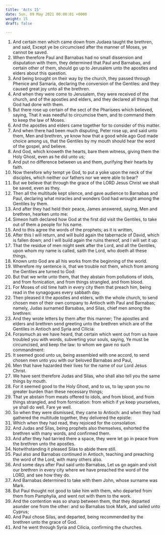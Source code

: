 ```yaml
---
title: 'Acts 15'
date: Sun, 09 May 2021 00:00:01 +0000
weight: 15
draft: false
  
---
```


1. And certain men which came down from Judaea taught the brethren, and said, Except ye be circumcised after the manner of Moses, ye cannot be saved.
2. When therefore Paul and Barnabas had no small dissension and disputation with them, they determined that Paul and Barnabas, and certain other of them, should go up to Jerusalem unto the apostles and elders about this question.
3. And being brought on their way by the church, they passed through Phenice and Samaria, declaring the conversion of the Gentiles: and they caused great joy unto all the brethren.
4. And when they were come to Jerusalem, they were received of the church, and of the apostles and elders, and they declared all things that God had done with them.
5. But there rose up certain of the sect of the Pharisees which believed, saying, That it was needful to circumcise them, and to command them to keep the law of Moses.
6. And the apostles and elders came together for to consider of this matter.
7. And when there had been much disputing, Peter rose up, and said unto them, Men and brethren, ye know how that a good while ago God made choice among us, that the Gentiles by my mouth should hear the word of the gospel, and believe.
8. And God, which knoweth the hearts, bare them witness, giving them the Holy Ghost, even as he did unto us;
9. And put no difference between us and them, purifying their hearts by faith.
10. Now therefore why tempt ye God, to put a yoke upon the neck of the disciples, which neither our fathers nor we were able to bear?
11. But we believe that through the grace of the LORD Jesus Christ we shall be saved, even as they.
12. Then all the multitude kept silence, and gave audience to Barnabas and Paul, declaring what miracles and wonders God had wrought among the Gentiles by them.
13. And after they had held their peace, James answered, saying, Men and brethren, hearken unto me:
14. Simeon hath declared how God at the first did visit the Gentiles, to take out of them a people for his name.
15. And to this agree the words of the prophets; as it is written,
16. After this I will return, and will build again the tabernacle of David, which is fallen down; and I will build again the ruins thereof, and I will set it up:
17. That the residue of men might seek after the Lord, and all the Gentiles, upon whom my name is called, saith the Lord, who doeth all these things.
18. Known unto God are all his works from the beginning of the world.
19. Wherefore my sentence is, that we trouble not them, which from among the Gentiles are turned to God:
20. But that we write unto them, that they abstain from pollutions of idols, and from fornication, and from things strangled, and from blood.
21. For Moses of old time hath in every city them that preach him, being read in the synagogues every sabbath day.
22. Then pleased it the apostles and elders, with the whole church, to send chosen men of their own company to Antioch with Paul and Barnabas; namely, Judas surnamed Barsabas, and Silas, chief men among the brethren:
23. And they wrote letters by them after this manner; The apostles and elders and brethren send greeting unto the brethren which are of the Gentiles in Antioch and Syria and Cilicia:
24. Forasmuch as we have heard, that certain which went out from us have troubled you with words, subverting your souls, saying, Ye must be circumcised, and keep the law: to whom we gave no such commandment:
25. It seemed good unto us, being assembled with one accord, to send chosen men unto you with our beloved Barnabas and Paul,
26. Men that have hazarded their lives for the name of our Lord Jesus Christ.
27. We have sent therefore Judas and Silas, who shall also tell you the same things by mouth.
28. For it seemed good to the Holy Ghost, and to us, to lay upon you no greater burden than these necessary things;
29. That ye abstain from meats offered to idols, and from blood, and from things strangled, and from fornication: from which if ye keep yourselves, ye shall do well. Fare ye well.
30. So when they were dismissed, they came to Antioch: and when they had gathered the multitude together, they delivered the epistle:
31. Which when they had read, they rejoiced for the consolation.
32. And Judas and Silas, being prophets also themselves, exhorted the brethren with many words, and confirmed them.
33. And after they had tarried there a space, they were let go in peace from the brethren unto the apostles.
34. Notwithstanding it pleased Silas to abide there still.
35. Paul also and Barnabas continued in Antioch, teaching and preaching the word of the Lord, with many others also.
36. And some days after Paul said unto Barnabas, Let us go again and visit our brethren in every city where we have preached the word of the LORD, and see how they do.
37. And Barnabas determined to take with them John, whose surname was Mark.
38. But Paul thought not good to take him with them, who departed from them from Pamphylia, and went not with them to the work.
39. And the contention was so sharp between them, that they departed asunder one from the other: and so Barnabas took Mark, and sailed unto Cyprus;
40. And Paul chose Silas, and departed, being recommended by the brethren unto the grace of God.
41. And he went through Syria and Cilicia, confirming the churches.
